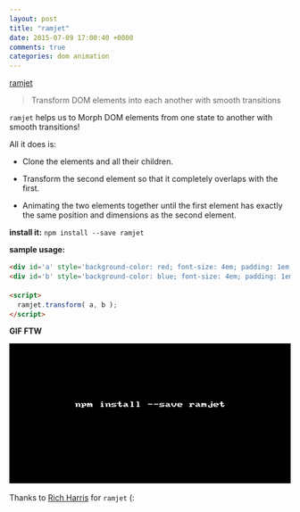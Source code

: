 ```yaml
---
layout: post
title: "ramjet"
date: 2015-07-09 17:00:40 +0000
comments: true
categories: dom animation 
---
```


[ramjet](http://npm.im/ramjet)
> Transform DOM elements into each another with smooth transitions

`ramjet` helps us to Morph DOM elements from one state to another with smooth transitions! 

All it does is:

* Clone the elements and all their children.

* Transform the second element so that it completely overlaps with the first.

* Animating the two elements together until the first element has exactly the same position and dimensions as the second element.


__install it:__ `npm install --save ramjet`


__sample usage:__

```html
<div id='a' style='background-color: red; font-size: 4em; padding: 1em;'>a</div>
<div id='b' style='background-color: blue; font-size: 4em; padding: 1em;'>b</div>

<script>
  ramjet.transform( a, b );
</script>
```

__GIF FTW__

![ramjet.js](/images/ramjet/ramjet.gif)


Thanks to [Rich Harris](http://www.rich-harris.co.uk/) for `ramjet` (:
